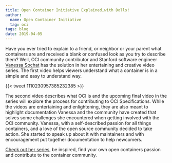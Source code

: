 ```yaml
---
title: Open Container Initiative Explained…with Dolls!
author:
  name: Open Container Initiative
  tag: oci
tags: blog
date: 2019-04-05
---
```


Have you ever tried to explain to a friend, or neighbor or your parent what containers are and received a blank or confused look as you try to describe them? Well, OCI community contributor and Stanford software engineer [Vanessa Sochat](https://twitter.com/vsoch/status/1110230957385232385) has the solution in her entertaining and creative video series. The first video helps viewers understand what a container is in a simple and easy to understand way.


{{< tweet 1110230957385232385 >}}

The second video describes what OCI is and the upcoming final video in the series will explore the process for contributing to OCI Specifications. While the videos are entertaining and enlightening, they are also meant to highlight documentation Vanessa and the community have created that solves some challenges she encountered when getting involved with the OCI community. Vanessa, with a self-described passion for all things containers, and a love of the open source community decided to take action. She started to speak up about it with maintainers and with encouragement put together documentation to help newcomers.

[Check out her series](https://www.youtube.com/watch?v=cJp86kGOAQg&feature=youtu.be), be inspired, find your own open containers passion and contribute to the container community.
